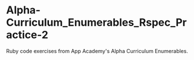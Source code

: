 # Alpha-Curriculum_Enumerables_Rspec_Practice-2
Ruby code exercises from App Academy's Alpha Curriculum Enumerables.
